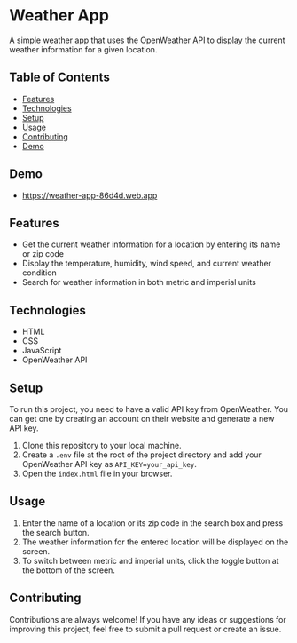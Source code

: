 # Weather App

A simple weather app that uses the OpenWeather API to display the current weather information for a given location.

## Table of Contents

- [Features](#features)
- [Technologies](#technologies)
- [Setup](#setup)
- [Usage](#usage)
- [Contributing](#contributing)
- [Demo](#demo)

## Demo

- https://weather-app-86d4d.web.app

## Features

- Get the current weather information for a location by entering its name or zip code
- Display the temperature, humidity, wind speed, and current weather condition
- Search for weather information in both metric and imperial units

## Technologies

- HTML
- CSS
- JavaScript
- OpenWeather API

## Setup

To run this project, you need to have a valid API key from OpenWeather. You can get one by creating an account on their website and generate a new API key.

1. Clone this repository to your local machine.
2. Create a `.env` file at the root of the project directory and add your OpenWeather API key as `API_KEY=your_api_key`.
3. Open the `index.html` file in your browser.

## Usage

1. Enter the name of a location or its zip code in the search box and press the search button.
2. The weather information for the entered location will be displayed on the screen.
3. To switch between metric and imperial units, click the toggle button at the bottom of the screen.

## Contributing

Contributions are always welcome! If you have any ideas or suggestions for improving this project, feel free to submit a pull request or create an issue.
